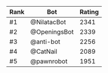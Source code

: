 Rank|Bot|Rating
---|---|---
#1|@NilatacBot|2341
#2|@OpeningsBot|2339
#3|@anti-bot|2256
#4|@CatNail|2089
#5|@pawnrobot|1951
